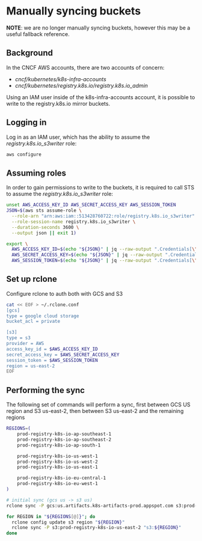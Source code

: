 # Manually syncing buckets

**NOTE**: we are no longer manually syncing buckets, however this may be a useful
fallback reference.

## Background

In the CNCF AWS accounts, there are two accounts of concern:

- _cncf/kubernetes/k8s-infra-accounts_
- _cncf/kubernetes/registry.k8s.io/registry.k8s.io_admin_

Using an IAM user inside of the k8s-infra-accounts account, it is possible to write to the registry.k8s.io mirror buckets.

## Logging in

Log in as an IAM user, which has the ability to assume the _registry.k8s.io_s3writer_ role:

```bash
aws configure
```

## Assuming roles

In order to gain permissions to write to the buckets, it is required to call STS to assume the _registry.k8s.io_s3writer_ role:

```bash
unset AWS_ACCESS_KEY_ID AWS_SECRET_ACCESS_KEY AWS_SESSION_TOKEN
JSON=$(aws sts assume-role \
  --role-arn "arn:aws:iam::513428760722:role/registry.k8s.io_s3writer"  \
  --role-session-name registry.k8s.io_s3writer \
  --duration-seconds 3600 \
  --output json || exit 1)

export \
  AWS_ACCESS_KEY_ID=$(echo "${JSON}" | jq --raw-output ".Credentials[\"AccessKeyId\"]") \
  AWS_SECRET_ACCESS_KEY=$(echo "${JSON}" | jq --raw-output ".Credentials[\"SecretAccessKey\"]") \
  AWS_SESSION_TOKEN=$(echo "${JSON}" | jq --raw-output ".Credentials[\"SessionToken\"]")
```

## Set up rclone

Configure rclone to auth both with GCS and S3

```bash
cat << EOF > ~/.rclone.conf
[gcs]
type = google cloud storage
bucket_acl = private

[s3]
type = s3
provider = AWS
access_key_id = $AWS_ACCESS_KEY_ID
secret_access_key = $AWS_SECRET_ACCESS_KEY
session_token = $AWS_SESSION_TOKEN
region = us-east-2
EOF
```

## Performing the sync

The following set of commands will perform a sync, first between GCS US region and S3 us-east-2, then between S3 us-east-2 and the remaining regions

```bash
REGIONS=(
    prod-registry-k8s-io-ap-southeast-1
    prod-registry-k8s-io-ap-southeast-2
    prod-registry-k8s-io-ap-south-1

    prod-registry-k8s-io-us-west-1
    prod-registry-k8s-io-us-west-2
    prod-registry-k8s-io-us-east-1

    prod-registry-k8s-io-eu-central-1
    prod-registry-k8s-io-eu-west-1
)

# initial sync (gcs us -> s3 us)
rclone sync -P gcs:us.artifacts.k8s-artifacts-prod.appspot.com s3:prod-registry-k8s-io-us-east-2

for REGION in "${REGIONS[@]}"; do
  rclone config update s3 region "${REGION}"
  rclone sync -P s3:prod-registry-k8s-io-us-east-2 "s3:${REGION}"
done
```
